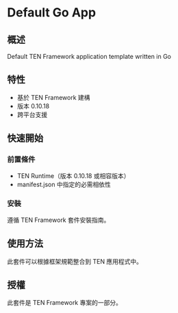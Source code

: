 # Default Go App

## 概述

Default TEN Framework application template written in Go

## 特性

- 基於 TEN Framework 建構
- 版本 0.10.18
- 跨平台支援

## 快速開始

### 前置條件

- TEN Runtime（版本 0.10.18 或相容版本）
- manifest.json 中指定的必需相依性

### 安裝

遵循 TEN Framework 套件安裝指南。

## 使用方法

此套件可以根據框架規範整合到 TEN 應用程式中。

## 授權

此套件是 TEN Framework 專案的一部分。
